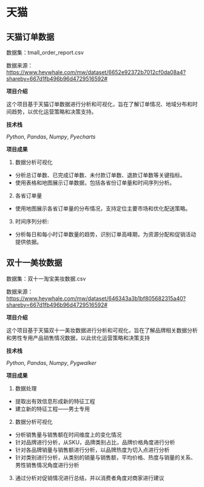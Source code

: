 # 天猫
## 天猫订单数据
数据集：tmall_order_report.csv

数据来源：https://www.heywhale.com/mw/dataset/6652e92372b7012cf0da08a4?shareby=667d1fb496b96d4729516592#

**项目介绍**

这个项目基于天猫订单数据进行分析和可视化，旨在了解订单情况、地域分布和时间趋势，以优化运营策略和决策支持。

**技术栈**

*Python*, *Pandas*, *Numpy*, *Pyecharts*

**项目成果**
1. 数据分析可视化
+ 分析总订单数、已完成订单数、未付款订单数、退款订单数等关键指标。
+ 使用表格和地图展示订单数据，包括各省份订单量和时间序列分析。
2. 各省订单量
+ 使用地图展示各省订单量的分布情况，支持定位主要市场和优化配送策略。
3. 时间序列分析:
+ 分析每日和每小时订单数量的趋势，识别订单高峰期，为资源分配和促销活动提供依据。
## 双十一美妆数据
数据集：双十一淘宝美妆数据.csv

数据来源：https://www.heywhale.com/mw/dataset/646343a3b1bf805682315a40?shareby=667d1fb496b96d4729516592#

**项目介绍**

这个项目基于天猫双十一美妆数据进行分析和可视化，旨在了解品牌相关数据分析和男性专用产品销售情况数据，以此优化运营策略和决策支持

**技术栈**

*Python*, *Pandas*, *Numpy*, *Pygwalker*

**项目成果**
1. 数据处理
+ 提取出有效信息形成新的特征工程
+ 建立新的特征工程——男士专用
2. 数据分析可视化
+ 分析销售量与销售额在时间维度上的变化情况
+ 针对品牌进行分析，从SKU，品牌类别占比，品牌价格角度进行分析
+ 针对各品牌销量与销售额进行分析，以品牌热度为切入点进行分析
+ 针对类别进行分析，从类别的销量与销售额，平均价格、热度与销量的关系、男性销售情况角度进行分析
3. 通过分析对促销情况进行总结，并以消费者角度对商家进行建议